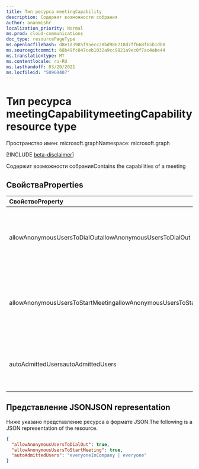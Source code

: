 ```yaml
---
title: Тип ресурса meetingCapability
description: Содержит возможности собрания
author: ananmishr
localization_priority: Normal
ms.prod: cloud-communications
doc_type: resourcePageType
ms.openlocfilehash: d8e1d3985f95ecc28bd986218d7ff668f65b1db8
ms.sourcegitcommit: 68b49fc847ceb1032a9cc9821a9ec0f7ac4abe44
ms.translationtype: MT
ms.contentlocale: ru-RU
ms.lasthandoff: 03/20/2021
ms.locfileid: "50960407"
---
```

# <a name="meetingcapability-resource-type"></a><span data-ttu-id="a1add-103">Тип ресурса meetingCapability</span><span class="sxs-lookup"><span data-stu-id="a1add-103">meetingCapability resource type</span></span>

<span data-ttu-id="a1add-104">Пространство имен: microsoft.graph</span><span class="sxs-lookup"><span data-stu-id="a1add-104">Namespace: microsoft.graph</span></span>

[!INCLUDE [beta-disclaimer](../../includes/beta-disclaimer.md)]

<span data-ttu-id="a1add-105">Содержит возможности собрания</span><span class="sxs-lookup"><span data-stu-id="a1add-105">Contains the capabilities of a meeting</span></span>

## <a name="properties"></a><span data-ttu-id="a1add-106">Свойства</span><span class="sxs-lookup"><span data-stu-id="a1add-106">Properties</span></span>

| <span data-ttu-id="a1add-107">Свойство</span><span class="sxs-lookup"><span data-stu-id="a1add-107">Property</span></span>                          | <span data-ttu-id="a1add-108">Тип</span><span class="sxs-lookup"><span data-stu-id="a1add-108">Type</span></span>    | <span data-ttu-id="a1add-109">Описание</span><span class="sxs-lookup"><span data-stu-id="a1add-109">Description</span></span>                                                        |
|:----------------------------------|:--------|:-------------------------------------------------------------------|
| <span data-ttu-id="a1add-110">allowAnonymousUsersToDialOut</span><span class="sxs-lookup"><span data-stu-id="a1add-110">allowAnonymousUsersToDialOut</span></span>      | <span data-ttu-id="a1add-111">Boolean</span><span class="sxs-lookup"><span data-stu-id="a1add-111">Boolean</span></span> | <span data-ttu-id="a1add-112">Указывает, разрешен ли анонимный диалог пользователей на собрании.</span><span class="sxs-lookup"><span data-stu-id="a1add-112">Indicates whether anonymous users dialout is allowed in a meeting.</span></span> |
| <span data-ttu-id="a1add-113">allowAnonymousUsersToStartMeeting</span><span class="sxs-lookup"><span data-stu-id="a1add-113">allowAnonymousUsersToStartMeeting</span></span> | <span data-ttu-id="a1add-114">Boolean</span><span class="sxs-lookup"><span data-stu-id="a1add-114">Boolean</span></span> | <span data-ttu-id="a1add-115">Указывает, разрешено ли анонимным пользователям начинать собрание.</span><span class="sxs-lookup"><span data-stu-id="a1add-115">Indicates whether anonymous users are allowed to start a meeting.</span></span>  |
| <span data-ttu-id="a1add-116">autoAdmittedUsers</span><span class="sxs-lookup"><span data-stu-id="a1add-116">autoAdmittedUsers</span></span>                 | <span data-ttu-id="a1add-117">autoAdmittedUsersType</span><span class="sxs-lookup"><span data-stu-id="a1add-117">autoAdmittedUsersType</span></span>  | <span data-ttu-id="a1add-118">Возможные значения: `everyoneInCompany`, `everyone`.</span><span class="sxs-lookup"><span data-stu-id="a1add-118">Possible values are: `everyoneInCompany`, `everyone`.</span></span>              |

## <a name="json-representation"></a><span data-ttu-id="a1add-119">Представление JSON</span><span class="sxs-lookup"><span data-stu-id="a1add-119">JSON representation</span></span>

<span data-ttu-id="a1add-120">Ниже указано представление ресурса в формате JSON.</span><span class="sxs-lookup"><span data-stu-id="a1add-120">The following is a JSON representation of the resource.</span></span>

<!-- {
  "blockType": "resource",
  "optionalProperties": [

  ],
  "@odata.type": "microsoft.graph.meetingCapability"
}-->
```json
{
  "allowAnonymousUsersToDialOut": true,
  "allowAnonymousUsersToStartMeeting": true,
  "autoAdmittedUsers": "everyoneInCompany | everyone"
}
```

<!-- uuid: 8fcb5dbc-d5aa-4681-8e31-b001d5168d79
2015-10-25 14:57:30 UTC -->
<!--
{
  "type": "#page.annotation",
  "description": "meetingCapability resource",
  "keywords": "",
  "section": "documentation",
  "tocPath": "",
  "suppressions": []
}
-->


